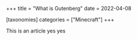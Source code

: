 +++
title = "What is Gutenberg"
date = 2022-04-08

[taxonomies]
categories = ["Minecraft"]
+++

This is an article yes yes
